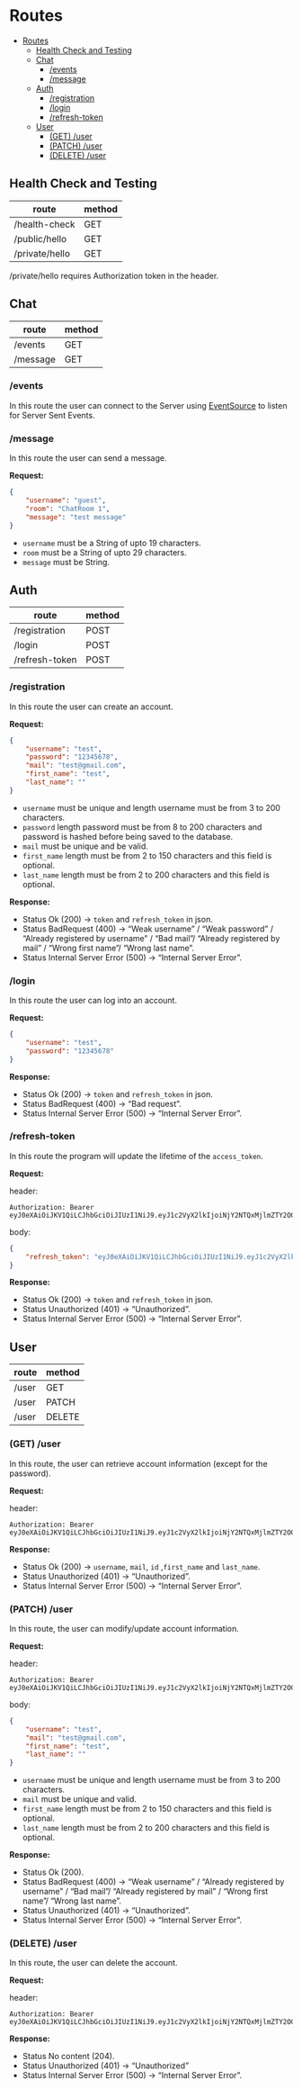 # Routes

- [Routes](#routes)
  - [Health Check and Testing](#health-check-and-testing)
  - [Chat](#chat)
    - [/events](#events)
    - [/message](#message)
  - [Auth](#auth)
    - [/registration](#registration)
    - [/login](#login)
    - [/refresh-token](#refresh-token)
  - [User](#user)
    - [(GET) /user](#get-user)
    - [(PATCH) /user](#patch-user)
    - [(DELETE) /user](#delete-user)

## Health Check and Testing

| route          | method |
| -------------- | ------ |
| /health-check  | GET    |
| /public/hello  | GET    |
| /private/hello | GET    |

/private/hello requires Authorization token in the header.

## Chat

| route    | method |
| -------- | ------ |
| /events  | GET    |
| /message | GET    |

### /events

In this route the user can connect to the Server using [EventSource](https://developer.mozilla.org/en-US/docs/Web/API/Server-sent_events/Using_server-sent_events) to listen for Server Sent Events.

### /message

In this route the user can send a message.

**Request:**

```json
{
    "username": "guest",
    "room": "ChatRoom 1",
    "message": "test message"
}
```

- `username` must be a String of upto 19 characters.
- `room` must be a String of upto 29 characters.
- `message` must be String.

## Auth

| route          | method |
| -------------- | ------ |
| /registration  | POST   |
| /login         | POST   |
| /refresh-token | POST   |

### /registration

In this route the user can create an account.

**Request:**

```json
{
    "username": "test",
    "password": "12345678",
    "mail": "test@gmail.com",
    "first_name": "test",
    "last_name": ""
}
```

- `username` must be unique and length username must be from 3 to 200 characters.
- `password` length password must be from 8 to 200 characters and password is hashed before being saved to the database.
- `mail` must be unique and be valid.
- `first_name` length must be from 2 to 150 characters and this field is optional.
- `last_name` length must be from 2 to 200 characters and this field is optional.

**Response:**

- Status Ok (200) -> `token` and `refresh_token` in json.
- Status BadRequest (400) -> “Weak username” / “Weak password” / “Already registered by username” / “Bad mail”/ “Already registered by mail” / “Wrong first name”/ “Wrong last name”.
- Status Internal Server Error (500) -> “Internal Server Error”.

### /login

In this route the user can log into an account.

**Request:**

```json
{
    "username": "test",
    "password": "12345678"
}
```

**Response:**

- Status Ok (200) -> `token` and `refresh_token` in json.
- Status BadRequest (400) -> “Bad request”.
- Status Internal Server Error (500) -> “Internal Server Error”.

### /refresh-token

In this route the program will update the lifetime of the `access_token`.

**Request:**

header:

```http
Authorization: Bearer eyJ0eXAiOiJKV1QiLCJhbGciOiJIUzI1NiJ9.eyJ1c2VyX2lkIjoiNjY2NTQxMjlmZTY2OGEzYTI2NjdjNDg1IiwiZXhwIjoxNzE3OTE2MzU2fQ.umJRApPYz2Wbjc1yM65dfMxjBFGqZdgvcM_x_e_QnPM
```

body:

```json
{
    "refresh_token": "eyJ0eXAiOiJKV1QiLCJhbGciOiJIUzI1NiJ9.eyJ1c2VyX2lkIjoiNjY2NTQxMjlmZTY2OGEzYTI2NjdjNDg1IiwiZXhwIjoxNzIwNTA0NzU2fQ.SWsvNQHMvcHZ92fHxGFyrxxA-VBrKMoBRUvw5ZrsWAA"
}
```

**Response:**

- Status Ok (200) -> `token` and `refresh_token` in json.
- Status Unauthorized (401) -> “Unauthorized”.
- Status Internal Server Error (500) -> “Internal Server Error”.

## User

| route | method |
| ----- | ------ |
| /user | GET    |
| /user | PATCH  |
| /user | DELETE |

### (GET) /user

In this route, the user can retrieve account information (except for the password).

**Request:**

header:

```http
Authorization: Bearer eyJ0eXAiOiJKV1QiLCJhbGciOiJIUzI1NiJ9.eyJ1c2VyX2lkIjoiNjY2NTQxMjlmZTY2OGEzYTI2NjdjNDg1IiwiZXhwIjoxNzE3OTE2MzU2fQ.umJRApPYz2Wbjc1yM65dfMxjBFGqZdgvcM_x_e_QnPM
```

**Response:**

- Status Ok (200) -> `username`, `mail`, `id` ,`first_name` and `last_name`.
- Status Unauthorized (401) -> “Unauthorized”.
- Status Internal Server Error (500) -> “Internal Server Error”.

### (PATCH) /user

In this route, the user can modify/update account information.

**Request:**

header:

```http
Authorization: Bearer eyJ0eXAiOiJKV1QiLCJhbGciOiJIUzI1NiJ9.eyJ1c2VyX2lkIjoiNjY2NTQxMjlmZTY2OGEzYTI2NjdjNDg1IiwiZXhwIjoxNzE3OTE2MzU2fQ.umJRApPYz2Wbjc1yM65dfMxjBFGqZdgvcM_x_e_QnPM
```

body:

```json
{
    "username": "test",
    "mail": "test@gmail.com",
    "first_name": "test",
    "last_name": ""
}
```

- `username` must be unique and length username must be from 3 to 200 characters.
- `mail` must be unique and valid.
- `first_name` length must be from 2 to 150 characters and this field is optional.
- `last_name` length must be from 2 to 200 characters and this field is optional.

**Response:**

- Status Ok (200).
- Status BadRequest (400) -> “Weak username” / “Already registered by username” / “Bad mail”/ “Already registered by mail” / “Wrong first name”/ “Wrong last name”.
- Status Unauthorized (401) -> “Unauthorized”.
- Status Internal Server Error (500) -> “Internal Server Error”.

### (DELETE) /user

In this route, the user can delete the account.

**Request:**

header:

```http
Authorization: Bearer eyJ0eXAiOiJKV1QiLCJhbGciOiJIUzI1NiJ9.eyJ1c2VyX2lkIjoiNjY2NTQxMjlmZTY2OGEzYTI2NjdjNDg1IiwiZXhwIjoxNzE3OTE2MzU2fQ.umJRApPYz2Wbjc1yM65dfMxjBFGqZdgvcM_x_e_QnPM
```

**Response:**

- Status No content (204).
- Status Unauthorized (401) -> “Unauthorized”
- Status Internal Server Error (500) -> “Internal Server Error”.
